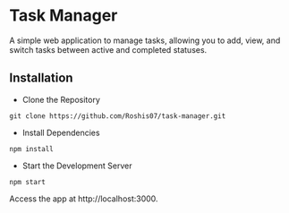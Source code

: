 # Task Manager

A simple web application to manage tasks, allowing you to add, view, and switch tasks between active and completed statuses.

## Installation

- Clone the Repository

```
git clone https://github.com/Roshis07/task-manager.git
```

- Install Dependencies

```
npm install
```

- Start the Development Server

```
npm start
```

Access the app at http://localhost:3000.
